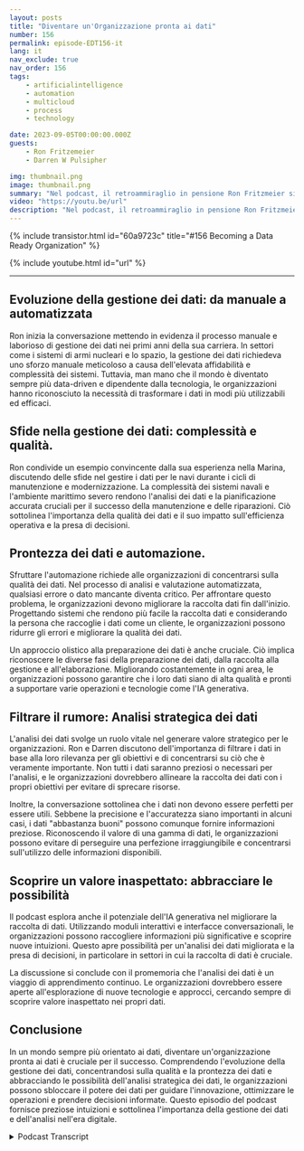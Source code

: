 ```yaml
---
layout: posts
title: "Diventare un'Organizzazione pronta ai dati"
number: 156
permalink: episode-EDT156-it
lang: it
nav_exclude: true
nav_order: 156
tags:
    - artificialintelligence
    - automation
    - multicloud
    - process
    - technology

date: 2023-09-05T00:00:00.000Z
guests:
    - Ron Fritzemeier
    - Darren W Pulsipher

img: thumbnail.png
image: thumbnail.png
summary: "Nel podcast, il retroammiraglio in pensione Ron Fritzmeier si unisce all'ospite Darren Pulsipher per discutere dell'importanza della gestione dei dati nel contesto dell'intelligenza artificiale generativa (AI). Con una formazione in ingegneria elettrica e un'ampia esperienza nel campo della cyber e della sicurezza informatica, Ron fornisce preziosi approfondimenti sul campo in continua evoluzione della gestione dei dati e sul suo ruolo critico nel successo organizzativo nell'era digitale."
video: "https://youtu.be/url"
description: "Nel podcast, il retroammiraglio in pensione Ron Fritzmeier si unisce all'ospite Darren Pulsipher per discutere dell'importanza della gestione dei dati nel contesto dell'intelligenza artificiale generativa (AI). Con una formazione in ingegneria elettrica e un'ampia esperienza nel campo della cyber e della sicurezza informatica, Ron fornisce preziosi approfondimenti sul campo in continua evoluzione della gestione dei dati e sul suo ruolo critico nel successo organizzativo nell'era digitale."
---
```


<div>
{% include transistor.html id="60a9723c" title="#156 Becoming a Data Ready Organization" %}

{% include youtube.html id="url" %}
</div>

---

## Evoluzione della gestione dei dati: da manuale a automatizzata

Ron inizia la conversazione mettendo in evidenza il processo manuale e laborioso di gestione dei dati nei primi anni della sua carriera. In settori come i sistemi di armi nucleari e lo spazio, la gestione dei dati richiedeva uno sforzo manuale meticoloso a causa dell'elevata affidabilità e complessità dei sistemi. Tuttavia, man mano che il mondo è diventato sempre più data-driven e dipendente dalla tecnologia, le organizzazioni hanno riconosciuto la necessità di trasformare i dati in modi più utilizzabili ed efficaci.

## Sfide nella gestione dei dati: complessità e qualità.

Ron condivide un esempio convincente dalla sua esperienza nella Marina, discutendo delle sfide nel gestire i dati per le navi durante i cicli di manutenzione e modernizzazione. La complessità dei sistemi navali e l'ambiente marittimo severo rendono l'analisi dei dati e la pianificazione accurata cruciali per il successo della manutenzione e delle riparazioni. Ciò sottolinea l'importanza della qualità dei dati e il suo impatto sull'efficienza operativa e la presa di decisioni.

## Prontezza dei dati e automazione.

Sfruttare l'automazione richiede alle organizzazioni di concentrarsi sulla qualità dei dati. Nel processo di analisi e valutazione automatizzata, qualsiasi errore o dato mancante diventa critico. Per affrontare questo problema, le organizzazioni devono migliorare la raccolta dati fin dall'inizio. Progettando sistemi che rendono più facile la raccolta dati e considerando la persona che raccoglie i dati come un cliente, le organizzazioni possono ridurre gli errori e migliorare la qualità dei dati.

Un approccio olistico alla preparazione dei dati è anche cruciale. Ciò implica riconoscere le diverse fasi della preparazione dei dati, dalla raccolta alla gestione e all'elaborazione. Migliorando costantemente in ogni area, le organizzazioni possono garantire che i loro dati siano di alta qualità e pronti a supportare varie operazioni e tecnologie come l'IA generativa.

## Filtrare il rumore: Analisi strategica dei dati

L'analisi dei dati svolge un ruolo vitale nel generare valore strategico per le organizzazioni. Ron e Darren discutono dell'importanza di filtrare i dati in base alla loro rilevanza per gli obiettivi e di concentrarsi su ciò che è veramente importante. Non tutti i dati saranno preziosi o necessari per l'analisi, e le organizzazioni dovrebbero allineare la raccolta dei dati con i propri obiettivi per evitare di sprecare risorse.

Inoltre, la conversazione sottolinea che i dati non devono essere perfetti per essere utili. Sebbene la precisione e l'accuratezza siano importanti in alcuni casi, i dati "abbastanza buoni" possono comunque fornire informazioni preziose. Riconoscendo il valore di una gamma di dati, le organizzazioni possono evitare di perseguire una perfezione irraggiungibile e concentrarsi sull'utilizzo delle informazioni disponibili.

## Scoprire un valore inaspettato: abbracciare le possibilità

Il podcast esplora anche il potenziale dell'IA generativa nel migliorare la raccolta di dati. Utilizzando moduli interattivi e interfacce conversazionali, le organizzazioni possono raccogliere informazioni più significative e scoprire nuove intuizioni. Questo apre possibilità per un'analisi dei dati migliorata e la presa di decisioni, in particolare in settori in cui la raccolta di dati è cruciale.

La discussione si conclude con il promemoria che l'analisi dei dati è un viaggio di apprendimento continuo. Le organizzazioni dovrebbero essere aperte all'esplorazione di nuove tecnologie e approcci, cercando sempre di scoprire valore inaspettato nei propri dati.

## Conclusione

In un mondo sempre più orientato ai dati, diventare un'organizzazione pronta ai dati è cruciale per il successo. Comprendendo l'evoluzione della gestione dei dati, concentrandosi sulla qualità e la prontezza dei dati e abbracciando le possibilità dell'analisi strategica dei dati, le organizzazioni possono sbloccare il potere dei dati per guidare l'innovazione, ottimizzare le operazioni e prendere decisioni informate. Questo episodio del podcast fornisce preziose intuizioni e sottolinea l'importanza della gestione dei dati e dell'analisi nell'era digitale.



<details>
<summary> Podcast Transcript </summary>

<p></p>

</details>
